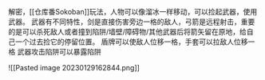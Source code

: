 解密，[[仓库番Sokoban]]玩法，人物可以像溜冰一样移动，可以捡起武器，使用武器。
武器有不同特性，剑是直接伤害旁边一格的敌人，弓箭是远程射击，重要的是可以杀死敌人或者撞到陷阱/墙壁/障碍物/其他武器后将箭矢留在原地，给自己一个过去捡它的停留位置。
盾牌可以使敌人位移一格，手套可以拉敌人位移一格
武器攻击陷阱可以暴露陷阱


![[Pasted image 20230129162844.png]]